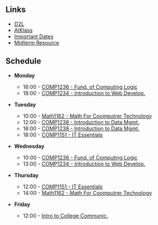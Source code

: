 ## Links
- [D2L](https://learn.georgebrown.ca)
- [AtKlass](https://app.atklass.com)
- [Important Dates](https://www.georgebrown.ca/current-students/important-dates?term=27246&category=131)
- [Midterm Resource](comp1238.md)
  
## Schedule

- **Monday**
  - 16:00 - [COMP1236 - Fund. of Computing Logic](https://learn.georgebrown.ca/d2l/home/337951)
  - 18:00 - [COMP1234 - Introduction to Web Develop.](https://learn.georgebrown.ca/d2l/home/342901)
  
- **Tuesday**
  - 10:00 - [Math1162 - Math For Coomputrer Technology](https://learn.georgebrown.ca/d2l/home/319828)
  - 12:00 - [COMP1238 - Introduction to Data Mgmt.](https://learn.georgebrown.ca/d2l/home/334969)
  - 16:00 - [COMP1238 - Introduction to Data Mgmt.](https://learn.georgebrown.ca/d2l/home/334969)
  - 18:00 - [COMP1151 - IT Essentials](https://learn.georgebrown.ca/d2l/home/335101)

- **Wednesday**
  - 10:00 - [COMP1236 - Fund. of Computing Logic](https://learn.georgebrown.ca/d2l/home/337951)
  - 13:00 - [COMP1234 - Introduction to Web Develop.](https://learn.georgebrown.ca/d2l/home/342901)

- **Thursday**
  - 12:00 - [COMP1151 - IT Essentials](https://learn.georgebrown.ca/d2l/home/335101)
  - 14:00 - [Math1162 - Math For Coomputrer Technology](https://learn.georgebrown.ca/d2l/home/319828)

- **Friday**
  - 12:00 - [Intro to College Communic.](https://learn.georgebrown.ca/d2l/home/315722)
  
